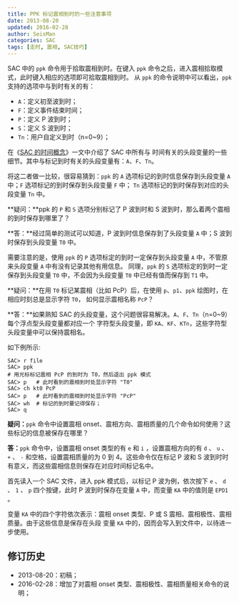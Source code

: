 ```yaml
---
title: PPK 标记震相到时的一些注意事项
date: 2013-08-20
updated: 2016-02-28
author: SeisMan
categories: SAC
tags: [走时, 震相, SAC技巧]
---
```


SAC 中的 `ppk` 命令用于拾取震相到时。在键入 `ppk` 命令之后，进入震相拾取模式，此时键入相应的选项即可拾取震相到时。
从 `ppk` 的命令说明中可以看出，`ppk` 支持的选项中与到时有关的有：

-   `A`：定义初至波到时；
-   `F`：定义事件结束时间；
-   `P`：定义 P 波到时；
-   `S`：定义 S 波到时；
-   `Tn`：用户自定义到时（n=0\~9）；

<!--more-->

在《[SAC 的时间概念](/timing-of-sac.html)》一文中介绍了 SAC 中所有与
时间有关的头段变量的一些细节。其中与标记到时有关的头段变量有：`A`、`F`、`Tn`。

将这二者做一比较，很容易猜到：`ppk` 的 `A` 选项标记的到时信息保存到头段变量 `A` 中；`F` 选项标记的到时保存到头段变量 `F` 中；
`Tn` 选项标记的到时保存到对应的头段变量 `Tn` 中。

**疑问：**ppk 的 `P` 和 `S` 选项分别标记了 P 波到时和 S 波到时，那么着两个震相的到时保存到哪里了？

**答：**经过简单的测试可以知道，P 波到时信息保存到了头段变量 `A` 中；S 波到时保存到头段变量 `T0` 中。

需要注意的是，使用 `ppk` 的 `P` 选项标定的到时一定保存到头段变量 `A` 中，不管原来头段变量 `A` 中有没有记录其他有用信息。
同理，`ppk` 的 `S` 选项标定的到时一定保存到头段变量 `T0` 中，不会因为头段变量 `T0` 中已经有值而保存到 `T1` 中。

**疑问：**在用 `T0` 标记某震相（比如 PcP）后，在使用 `p`、`p1`、`ppk` 绘图时，在相应时刻总是显示字符 `T0`，
如何显示震相名称 `PcP`？

**答：**如果熟知 SAC 的头段变量，这个问题很容易解决。`A`、`F`、`Tn`（n=0\~9）每个浮点型头段变量都对应一个
字符型头段变量，即 `KA`、`KF`、`KTn`，这些字符型头段变量中可以保持震相名。

如下例所示:

    SAC> r file
    SAC> ppk
    # 用光标标记震相 PcP 的到时为 T0，然后退出 ppk 模式
    SAC> p   # 此时看到的震相到时处显示字符 "T0"
    SAC> ch kt0 PcP
    SAC> p   # 此时看到的震相到时处显示字符 "PcP"
    SAC> wh  # 标记的到时要记得保存；
    SAC> q

**疑问：**`ppk` 命令中设置震相 onset、震相方向、震相质量的几个命令如何使用？这些标记的信息被保存在哪里？

**答：**`ppk` 命令中，设置震相 onset 类型的有 `e` 和 `i` ，设置震相方向的有
`d` 、 `u` 、 `+` 、 `-`
和空格，设置震相质量的为 0 到 4。这些命令仅在标记 P 波和 S 波到时时有意义，而这些震相信息则保存在对应时间标记名中。

首先读入一个 SAC 文件，进入 ppk 模式后，以标记 P 波为例，依次按下 `e` 、 `d`
、 `1` 、 `p` 四个按键，此时 P 波到时保存在变量 `A` 中，而变量 `KA` 中的值则是
`EPD1` 。

变量 `KA` 中的四个字符依次表示：震相 onset 类型、P 或 S 震相、震相极性、震相质量。由于这些信息是保存在头段
变量 `KA` 中的，因而会写入到文件中，以待进一步使用。

## 修订历史

-   2013-08-20：初稿；
-   2016-02-28：增加了对震相 onset 类型、震相极性、震相质量相关命令的说明；
